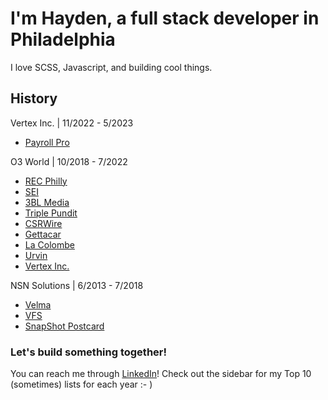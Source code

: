 # I'm Hayden, a full stack developer in Philadelphia
I love SCSS, Javascript, and building cool things.

## History
Vertex Inc. | 11/2022 - 5/2023
  - [Payroll Pro](https://www.vertexinc.com/solutions/products)

O3 World | 10/2018 - 7/2022
  - [REC Philly](https://www.recphilly.com)
  - [SEI](https://seic.com/)
  - [3BL Media](https://www.3blmedia.com)
  - [Triple Pundit](https://www.triplepundit.com)
  - [CSRWire](https://www.csrwire.com)
  - [Gettacar](https://www.getta.com)
  - [La Colombe](https://www.lacolombe.com)
  - [Urvin](https://www.urvin.ai)
  - [Vertex Inc.](https://www.vertexinc.com)

NSN Solutions | 6/2013 - 7/2018
  - [Velma](https://www.meetvelma.com)
  - [VFS](https://www.meetvelma.com/products/vfs)
  - [SnapShot Postcard](https://www.snapshotpostcard.com)

### Let's build something together!
You can reach me through [LinkedIn](https://www.linkedin.com/in/hkjb/)!
Check out the sidebar for my Top 10 (sometimes) lists for each year :- )
